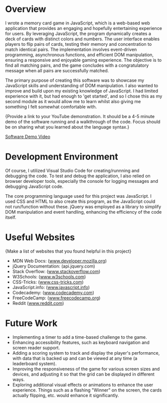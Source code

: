 # Overview

I wrote a memory card game in JavaScript, which is a web-based web application that provides an engaging and hopefully entertaining experience for users. By leveraging JavaScript, the program dynamically creates a deck of cards with distinct colors and numbers. The user interface enables players to flip pairs of cards, testing their memory and concentration to match identical pairs. The implementation involves event-driven programming, asynchronous functions, and efficient DOM manipulation, ensuring a responsive and enjoyable gaming experience. The objective is to find all matching pairs, and the game concludes with a congratulatory message when all pairs are successfully matched.

The primary purpose of creating this software was to showcase my JavaScript skills and understanding of DOM manipulation. I also wanted to improve and build upon my existing knowledge of JavaScript. I had limited experience with it, but had enough to 'get started', and so I chose this as my second module as it would allow me to learn whilst also giving me something I felt somewhat comfortable with.

{Provide a link to your YouTube demonstration. It should be a 4-5 minute demo of the software running and a walkthrough of the code. Focus should be on sharing what you learned about the language syntax.}

[Software Demo Video](http://youtube.link.goes.here)

# Development Environment

Of course, I utilized Visual Studio Code for creating/runnning and debugging the code. To test and debug the application, I also relied on browser developer tools, especially the console for logging messages and debugging JavaScript code.

The core programming language used for this project was JavaScript. I used CSS and HTML to also create this program, as the JavaScript could not run/function without these. jQuery was employed as a library to simplify DOM manipulation and event handling, enhancing the efficiency of the code itself.

# Useful Websites

{Make a list of websites that you found helpful in this project}

- MDN Web Docs: (www.developer.mozilla.org)
- jQuery Documentation: (api.jquery.com)
- Stack Overflow: (www.stackoverflow.com)
- W3Schools: (www.w3schools.com)
- CSS-Tricks: (www.css-tricks.com)
- JavaScript.info: (www.javascript.info)
- Codecademy: (www.codecademy.com)
- FreeCodeCamp: (www.freecodecamp.org)
- Reddit (www.reddit.com)

# Future Work

- Implementing a timer to add a time-based challenge to the game.
- Enhancing accessibility features, such as keyboard navigation and screen reader support.
- Adding a scoring system to track and display the player's performance, with data that is backed up and can be viewed at any time (a leaderboard system).
- Improving the responsiveness of the game for various screen sizes and devices, and adjusting it so that the grid can be displayed in different ways.
- Exploring additional visual effects or animations to enhance the user experience. Things such as a flashing "Winner" on the screen, the cards actually flipping, etc. would enhance it significantly.